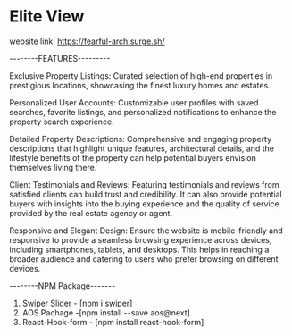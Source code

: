 # Elite View

website link: https://fearful-arch.surge.sh/

--------FEATURES---------

Exclusive Property Listings: Curated selection of high-end properties in prestigious locations, 
showcasing the finest luxury homes and estates.

Personalized User Accounts: Customizable user profiles with saved searches, favorite listings, 
and personalized notifications to enhance the property search experience.

Detailed Property Descriptions: Comprehensive and engaging property descriptions that highlight unique features,
architectural details, and the lifestyle benefits of the property can help potential buyers envision themselves living there.

Client Testimonials and Reviews: Featuring testimonials and reviews from satisfied clients can build trust and credibility. 
It can also provide potential buyers with insights into the buying experience and the quality of service provided by the real estate agency or agent.

Responsive and Elegant Design: Ensure the website is mobile-friendly and responsive to provide a seamless browsing experience across devices, 
including smartphones, tablets, and desktops. This helps in reaching a broader audience and catering to users who prefer browsing on different devices.


--------NPM Package-------
1. Swiper Slider - [npm i swiper]
2. AOS Pachage -[npm install --save aos@next]
3. React-Hook-form - [npm install react-hook-form]

